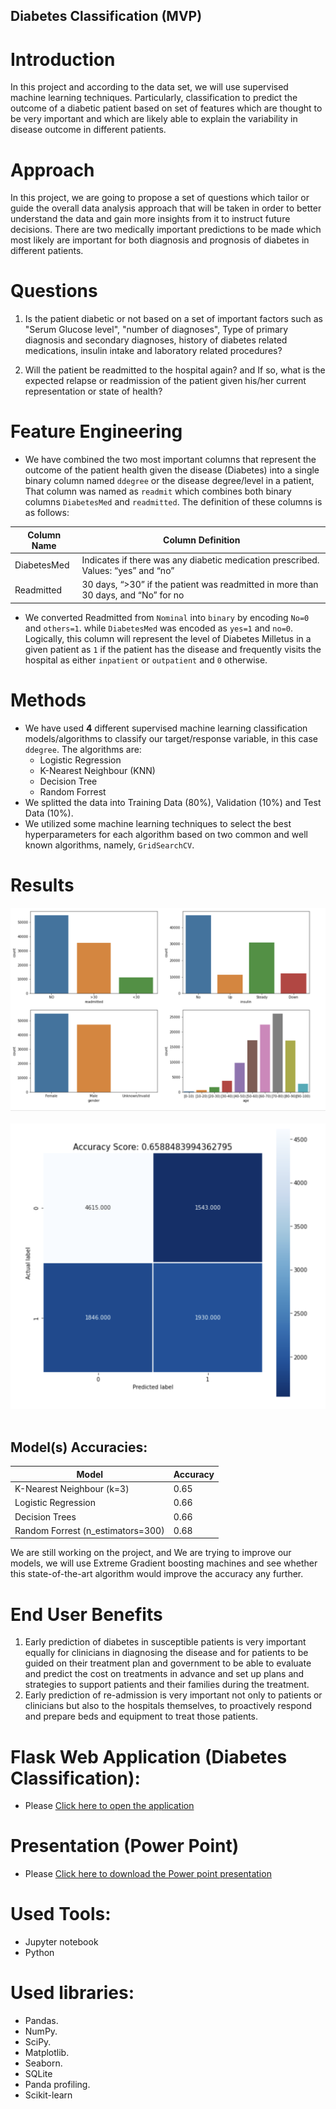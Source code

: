 ## Diabetes Classification (MVP)

# Introduction

In this project and according to the data set, we will use supervised machine learning techniques.
Particularly, classification to predict the outcome of a diabetic patient based on set of features which are thought to be very important 
and which are likely able to explain the variability in disease outcome in different patients.


# Approach

In this project, we are going to propose a set of questions which tailor or guide the overall data analysis approach that will be taken in order to better understand the data and gain more insights from it to instruct future decisions. There are two medically important predictions to be made which most likely are important for both diagnosis and prognosis of diabetes in different patients.

# Questions

1. Is the patient diabetic or not based on a set of important factors such as
   &quot;Serum Glucose level&quot;, &quot;number of diagnoses&quot;, Type of primary diagnosis and secondary diagnoses, history of diabetes related medications, insulin intake and laboratory related procedures?
   
2. Will the patient be readmitted to the hospital again? and If so, 
   what is the expected relapse or readmission of the patient given his/her current representation or state of health?
   
# Feature Engineering

- We have combined the two most important columns that represent the outcome of the patient health given the disease (Diabetes) into a single binary column
  named `ddegree` or the disease degree/level in a patient,
That column was named as `readmit` which combines both binary columns `DiabetesMed` and `readmitted`. The definition of these columns is as follows:
  
|Column Name|Column Definition                                                                 |
|-----------|----------------------------------------------------------------------------------|
|DiabetesMed|Indicates if there was any diabetic medication prescribed. Values: “yes” and “no” |
|Readmitted |30 days, “>30” if the patient was readmitted in more than 30 days, and “No” for no|

- We converted Readmitted from `Nominal` into `binary` by encoding `No=0` and `others=1`. while `DiabetesMed` was encoded as `yes=1` and `no=0`.
Logically, this column will represent the level of Diabetes Milletus in a given patient as `1` if the patient has the disease and frequently visits the hospital as
either `inpatient` or `outpatient` and `0` otherwise.


# Methods

- We have used **4** different supervised machine learning classification models/algorithms to classify our target/response variable, in this case `ddegree`.
The algorithms are:
  - Logistic Regression
  - K-Nearest Neighbour (KNN)
  - Decision Tree
  - Random Forrest
- We splitted the data into Training Data (80%), Validation (10%) and Test Data (10%).
- We utilized some machine learning techniques to select the best hyperparameters for each algorithm based on two 
common and well known algorithms, namely, `GridSearchCV`.
  
# Results

<img src="1.png">
<br/>
<br/>

<img src="2.png">
<br/>
<br/>



Model(s) Accuracies:
--------------------

|Model              |Accuracy|
|-------------------|--------|
|K-Nearest Neighbour (k=3)|0.65|
|Logistic Regression|0.66    |
|Decision Trees     |0.66    |
|Random Forrest (n_estimators=300)|0.68|

We are still working on the project, and We are trying to improve our models, we will use Extreme Gradient boosting machines and see whether this
state-of-the-art algorithm would improve the accuracy any further.

# End User Benefits

1. Early prediction of diabetes in susceptible patients is very important equally for clinicians in diagnosing the disease and for patients to be guided on their treatment plan and government to be able to evaluate and predict the cost on treatments in advance and set up plans and strategies to support patients and their families during the treatment.
2. Early prediction of re-admission is very important not only to patients or clinicians but also to the hospitals themselves, to proactively respond and prepare beds and equipment to treat those patients.


# Flask Web Application (Diabetes Classification):

- Please <a href="https://github.com/Memo0500/classification_app" target="blank">Click here to open the application</a>


# Presentation (Power Point)

- Please <a href="https://github.com/Memo0500/diabetes_classification/blob/master/Demo (Diabetes_Classification).pptx">Click here to download the Power point presentation</a>


# Used Tools:

- Jupyter notebook
- Python

# Used libraries:

- Pandas.
- NumPy.
- SciPy.
- Matplotlib.
- Seaborn.
- SQLite
- Panda profiling.
- Scikit-learn





